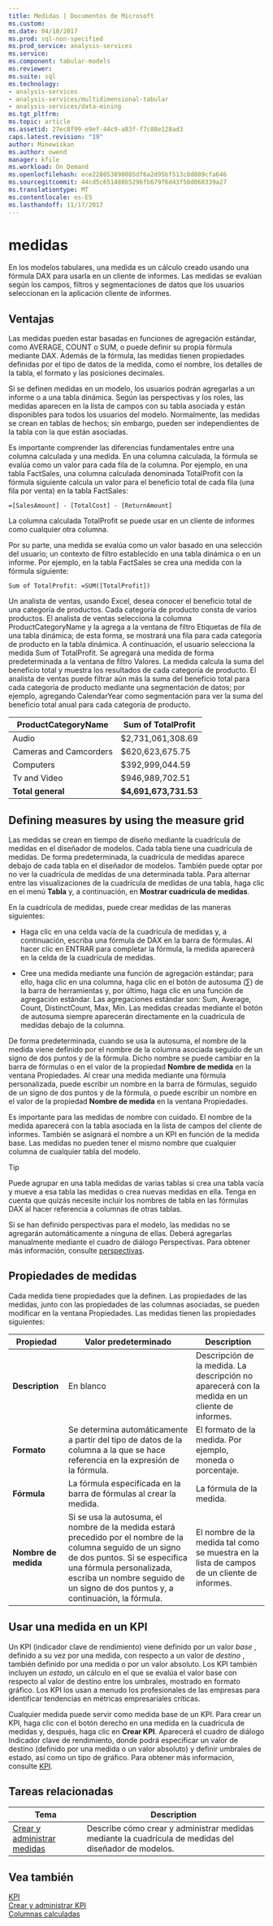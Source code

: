 ```yaml
---
title: Medidas | Documentos de Microsoft
ms.custom: 
ms.date: 04/10/2017
ms.prod: sql-non-specified
ms.prod_service: analysis-services
ms.service: 
ms.component: tabular-models
ms.reviewer: 
ms.suite: sql
ms.technology:
- analysis-services
- analysis-services/multidimensional-tabular
- analysis-services/data-mining
ms.tgt_pltfrm: 
ms.topic: article
ms.assetid: 27ec8f99-e9ef-44c9-a83f-f7c88e128ad3
caps.latest.revision: "19"
author: Minewiskan
ms.author: owend
manager: kfile
ms.workload: On Demand
ms.openlocfilehash: ece228053898085df6a2d95bf513c0d889cfa646
ms.sourcegitcommit: 44cd5c651488b5296fb679f6d43f50d068339a27
ms.translationtype: MT
ms.contentlocale: es-ES
ms.lasthandoff: 11/17/2017
---
```

# <a name="measures"></a>medidas
  En los modelos tabulares, una medida es un cálculo creado usando una fórmula DAX para usarla en un cliente de informes. Las medidas se evalúan según los campos, filtros y segmentaciones de datos que los usuarios seleccionan en la aplicación cliente de informes.  
  
##  <a name="bkmk_understanding"></a> Ventajas  
 Las medidas pueden estar basadas en funciones de agregación estándar, como AVERAGE, COUNT o SUM, o puede definir su propia fórmula mediante DAX. Además de la fórmula, las medidas tienen propiedades definidas por el tipo de datos de la medida, como el nombre, los detalles de la tabla, el formato y las posiciones decimales.  
  
 Si se definen medidas en un modelo, los usuarios podrán agregarlas a un informe o a una tabla dinámica. Según las perspectivas y los roles, las medidas aparecen en la lista de campos con su tabla asociada y están disponibles para todos los usuarios del modelo. Normalmente, las medidas se crean en tablas de hechos; sin embargo, pueden ser independientes de la tabla con la que están asociadas.  
  
 Es importante comprender las diferencias fundamentales entre una columna calculada y una medida. En una columna calculada, la fórmula se evalúa como un valor para cada fila de la columna. Por ejemplo, en una tabla FactSales, una columna calculada denominada TotalProfit con la fórmula siguiente calcula un valor para el beneficio total de cada fila (una fila por venta) en la tabla FactSales:  
  
```  
=[SalesAmount] - [TotalCost] - [ReturnAmount]  
```  
  
 La columna calculada TotalProfit se puede usar en un cliente de informes como cualquier otra columna.  
  
 Por su parte, una medida se evalúa como un valor basado en una selección del usuario; un contexto de filtro establecido en una tabla dinámica o en un informe. Por ejemplo, en la tabla FactSales se crea una medida con la fórmula siguiente:  
  
```  
Sum of TotalProfit: =SUM([TotalProfit])  
```  
  
 Un analista de ventas, usando Excel, desea conocer el beneficio total de una categoría de productos. Cada categoría de producto consta de varios productos. El analista de ventas selecciona la columna ProductCategoryName y la agrega a la ventana de filtro Etiquetas de fila de una tabla dinámica; de esta forma, se mostrará una fila para cada categoría de producto en la tabla dinámica. A continuación, el usuario selecciona la medida Sum of TotalProfit. Se agregará una medida de forma predeterminada a la ventana de filtro Valores. La medida calcula la suma del beneficio total y muestra los resultados de cada categoría de producto. El analista de ventas puede filtrar aún más la suma del beneficio total para cada categoría de producto mediante una segmentación de datos; por ejemplo, agregando CalendarYear como segmentación para ver la suma del beneficio total anual para cada categoría de producto.  
  
|ProductCategoryName|Sum of TotalProfit|  
|-------------------------|------------------------|  
|Audio|$2,731,061,308.69|  
|Cameras and Camcorders|$620,623,675.75|  
|Computers|$392,999,044.59|  
|Tv and Video|$946,989,702.51|  
|**Total general**|**$4,691,673,731.53**|  
  
##  <a name="bkmk_def_mg"></a> Defining measures by using the measure grid  
 Las medidas se crean en tiempo de diseño mediante la cuadrícula de medidas en el diseñador de modelos. Cada tabla tiene una cuadrícula de medidas. De forma predeterminada, la cuadrícula de medidas aparece debajo de cada tabla en el diseñador de modelos. También puede optar por no ver la cuadrícula de medidas de una determinada tabla. Para alternar entre las visualizaciones de la cuadrícula de medidas de una tabla, haga clic en el menú **Tabla** y, a continuación, en **Mostrar cuadrícula de medidas**.  
  
 En la cuadrícula de medidas, puede crear medidas de las maneras siguientes:  
  
-   Haga clic en una celda vacía de la cuadrícula de medidas y, a continuación, escriba una fórmula de DAX en la barra de fórmulas. Al hacer clic en ENTRAR para completar la fórmula, la medida aparecerá en la celda de la cuadrícula de medidas.  
  
-   Cree una medida mediante una función de agregación estándar; para ello, haga clic en una columna, haga clic en el botón de autosuma (∑) de la barra de herramientas y, por último, haga clic en una función de agregación estándar. Las agregaciones estándar son: Sum, Average, Count, DistinctCount, Max, Min. Las medidas creadas mediante el botón de autosuma siempre aparecerán directamente en la cuadrícula de medidas debajo de la columna.  
  
 De forma predeterminada, cuando se usa la autosuma, el nombre de la medida viene definido por el nombre de la columna asociada seguido de un signo de dos puntos y de la fórmula. Dicho nombre se puede cambiar en la barra de fórmulas o en el valor de la propiedad **Nombre de medida** en la ventana Propiedades. Al crear una medida mediante una fórmula personalizada, puede escribir un nombre en la barra de fórmulas, seguido de un signo de dos puntos y de la fórmula, o puede escribir un nombre en el valor de la propiedad **Nombre de medida** en la ventana Propiedades.  
  
 Es importante para las medidas de nombre con cuidado. El nombre de la medida aparecerá con la tabla asociada en la lista de campos del cliente de informes. También se asignará el nombre a un KPI en función de la medida base. Las medidas no pueden tener el mismo nombre que cualquier columna de cualquier tabla del modelo.  
  
> [!TIP]  
>  Puede agrupar en una tabla medidas de varias tablas si crea una tabla vacía y mueve a esa tabla las medidas o crea nuevas medidas en ella. Tenga en cuenta que quizás necesite incluir los nombres de tabla en las fórmulas DAX al hacer referencia a columnas de otras tablas.  
  
 Si se han definido perspectivas para el modelo, las medidas no se agregarán automáticamente a ninguna de ellas. Deberá agregarlas manualmente mediante el cuadro de diálogo Perspectivas. Para obtener más información, consulte [perspectivas](../../analysis-services/tabular-models/perspectives-ssas-tabular.md).  
  
##  <a name="bkmk_properties"></a> Propiedades de medidas  
 Cada medida tiene propiedades que la definen. Las propiedades de las medidas, junto con las propiedades de las columnas asociadas, se pueden modificar en la ventana Propiedades. Las medidas tienen las propiedades siguientes:  
  
|Propiedad|Valor predeterminado|Description|  
|--------------|---------------------|-----------------|  
|**Description**|En blanco|Descripción de la medida. La descripción no aparecerá con la medida en un cliente de informes.|  
|**Formato**|Se determina automáticamente a partir del tipo de datos de la columna a la que se hace referencia en la expresión de la fórmula.|El formato de la medida. Por ejemplo, moneda o porcentaje.|  
|**Fórmula**|La fórmula especificada en la barra de fórmulas al crear la medida.|La fórmula de la medida.|  
|**Nombre de medida**|Si se usa la autosuma, el nombre de la medida estará precedido por el nombre de la columna seguido de un signo de dos puntos. Si se especifica una fórmula personalizada, escriba un nombre seguido de un signo de dos puntos y, a continuación, la fórmula.|El nombre de la medida tal como se muestra en la lista de campos de un cliente de informes.|  
  
##  <a name="bkmk_KPI"></a> Usar una medida en un KPI  
 Un KPI (indicador clave de rendimiento) viene definido por un valor *base* , definido a su vez por una medida, con respecto a un valor de *destino* , también definido por una medida o por un valor absoluto. Los KPI también incluyen un *estado*, un cálculo en el que se evalúa el valor base con respecto al valor de destino entre los umbrales, mostrado en formato gráfico. Los KPI los usan a menudo los profesionales de las empresas para identificar tendencias en métricas empresariales críticas.  
  
 Cualquier medida puede servir como medida base de un KPI. Para crear un KPI, haga clic con el botón derecho en una medida en la cuadrícula de medidas y, después, haga clic en **Crear KPI**. Aparecerá el cuadro de diálogo Indicador clave de rendimiento, donde podrá especificar un valor de destino (definido por una medida o un valor absoluto) y definir umbrales de estado, así como un tipo de gráfico. Para obtener más información, consulte [KPI](../../analysis-services/tabular-models/kpis-ssas-tabular.md).  
  
##  <a name="bkmk_rel_tasks"></a> Tareas relacionadas  
  
|Tema|Description|  
|-----------|-----------------|  
|[Crear y administrar medidas](../../analysis-services/tabular-models/create-and-manage-measures-ssas-tabular.md)|Describe cómo crear y administrar medidas mediante la cuadrícula de medidas del diseñador de modelos.|  
  
## <a name="see-also"></a>Vea también  
 [KPI](../../analysis-services/tabular-models/kpis-ssas-tabular.md)   
 [Crear y administrar KPI](../../analysis-services/tabular-models/create-and-manage-kpis-ssas-tabular.md)   
 [Columnas calculadas](../../analysis-services/tabular-models/ssas-calculated-columns.md)  
  
  

